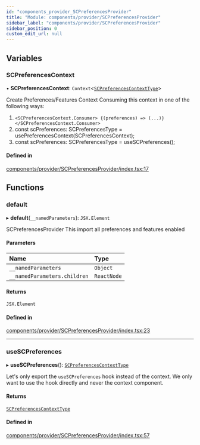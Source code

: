 ```yaml
---
id: "components_provider_SCPreferencesProvider"
title: "Module: components/provider/SCPreferencesProvider"
sidebar_label: "components/provider/SCPreferencesProvider"
sidebar_position: 0
custom_edit_url: null
---
```


## Variables

### SCPreferencesContext

• **SCPreferencesContext**: `Context`<[`SCPreferencesContextType`](../interfaces/types_context.SCPreferencesContextType)\>

Create Preferences/Features Context
Consuming this context in one of the following ways:
 1. `<SCPreferencesContext.Consumer>
      {(preferences) => (...)}
    </SCPreferencesContext.Consumer>`
 2. const scPreferences: SCPreferencesType = usePreferencesContext(SCPreferencesContext);
 3. const scPreferences: SCPreferencesType = useSCPreferences();

#### Defined in

[components/provider/SCPreferencesProvider/index.tsx:17](https://github.com/selfcommunity/community-ui/blob/7f26f69/packages/sc-core/src/components/provider/SCPreferencesProvider/index.tsx#L17)

## Functions

### default

▸ **default**(`__namedParameters`): `JSX.Element`

SCPreferencesProvider
This import all preferences and features enabled

#### Parameters

| Name | Type |
| :------ | :------ |
| `__namedParameters` | `Object` |
| `__namedParameters.children` | `ReactNode` |

#### Returns

`JSX.Element`

#### Defined in

[components/provider/SCPreferencesProvider/index.tsx:23](https://github.com/selfcommunity/community-ui/blob/7f26f69/packages/sc-core/src/components/provider/SCPreferencesProvider/index.tsx#L23)

___

### useSCPreferences

▸ **useSCPreferences**(): [`SCPreferencesContextType`](../interfaces/types_context.SCPreferencesContextType)

Let's only export the `useSCPreferences` hook instead of the context.
We only want to use the hook directly and never the context component.

#### Returns

[`SCPreferencesContextType`](../interfaces/types_context.SCPreferencesContextType)

#### Defined in

[components/provider/SCPreferencesProvider/index.tsx:57](https://github.com/selfcommunity/community-ui/blob/7f26f69/packages/sc-core/src/components/provider/SCPreferencesProvider/index.tsx#L57)
